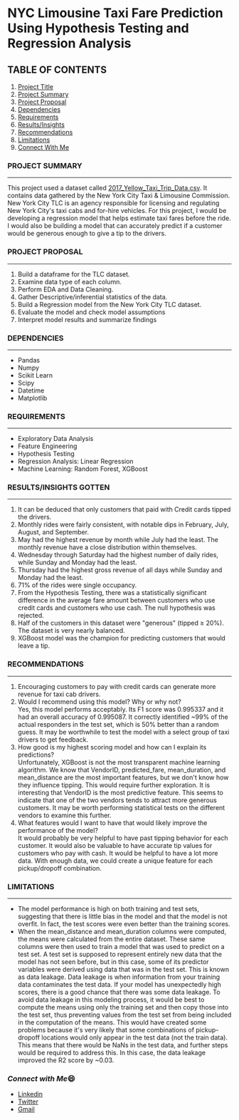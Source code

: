 # **NYC Limousine Taxi Fare Prediction Using Hypothesis Testing and Regression Analysis**


## TABLE OF CONTENTS
1. [Project Title](#project-title)
2. [Project Summary](#project-summary)
3. [Project Proposal](#project-proposal)
4. [Dependencies](#dependencies)
5. [Requirements](#requirements)
6. [Results/Insights](#resultsinsights-gotten)
7. [Recommendations](#recommendations)
8. [Limitations](#limitations)
9. [Connect With Me](#connect-with-me)


### PROJECT SUMMARY
---
This project used a dataset called [2017_Yellow_Taxi_Trip_Data.csv](https://drive.google.com/file/d/1dukkevz_dONJf1aqojEy_4Q6pFZ8kK5_/view). It contains data gathered by the New York City Taxi & Limousine Commission. New York City TLC is an agency responsible for licensing and regulating New York City's taxi cabs and for-hire vehicles. For this project, I would be developing a regression model that helps estimate taxi fares before the ride. I would also be building a model that can accurately predict if a customer would be generous enough to give a tip to the drivers. 

### PROJECT PROPOSAL
---
1. Build a dataframe for the TLC dataset.
2. Examine data type of each column.
3. Perform EDA and Data Cleaning.
4. Gather Descriptive/inferential statistics of the data.
5. Build a Regression model from the New York City TLC dataset.
6. Evaluate the model and check model assumptions
7. Interpret model results and summarize findings 

### DEPENDENCIES
---
- Pandas
- Numpy
- Scikit Learn
- Scipy
- Datetime
- Matplotlib

### REQUIREMENTS
---
- Exploratory Data Analysis
- Feature Engineering
- Hypothesis Testing
- Regression Analysis: Linear Regression
- Machine Learning: Random Forest, XGBoost

### RESULTS/INSIGHTS GOTTEN
---
1. It can be deduced that only customers that paid with Credit cards tipped the drivers.
2. Monthly rides were fairly consistent, with notable dips in February, July, August, and September.
3. May had the highest revenue by month while July had the least. The monthly revenue have a close distribution within themselves.
4. Wednesday through Saturday had the highest number of daily rides, while Sunday and Monday had the least.
5. Thursday had the highest gross revenue of all days while Sunday and Monday had the least.
6. 71% of the rides were single occupancy.
7. From the Hypothesis Testing, there was a statistically significant difference in the average fare amount between customers who use credit cards and customers who use cash. The null hypothesis was rejected.
8. Half of the customers in this dataset were "generous" (tipped ≥ 20%). The dataset is very nearly balanced.
9. XGBoost model was the champion for predicting customers that would leave a tip.


### RECOMMENDATIONS
---
1. Encouraging customers to pay with credit cards can generate more revenue for taxi cab drivers.
2. Would I recommend using this model? Why or why not?\
Yes, this model performs acceptably. Its F1 score was 0.995337 and it had an overall accuracy of 0.995087. It correctly identified ~99% of the actual responders in the test set, which is 50% better than a random guess. It may be worthwhile to test the model with a select group of taxi drivers to get feedback.
3. How good is my highest scoring model and how can I explain its predictions?\
Unfortunately, XGBoost is not the most transparent machine learning algorithm. We know that VendorID, predicted_fare, mean_duration, and mean_distance are the most important features, but we don't know how they influence tipping. This would require further exploration. It is interesting that VendorID is the most predictive feature. This seems to indicate that one of the two vendors tends to attract more generous customers. It may be worth performing statistical tests on the different vendors to examine this further.
4. What features would I want to have that would likely improve the performance of the model?\
It would probably be very helpful to have past tipping behavior for each customer. It would also be valuable to have accurate tip values for customers who pay with cash. It would be helpful to have a lot more data. With enough data, we could create a unique feature for each pickup/dropoff combination.


### LIMITATIONS
---
- The model performance is high on both training and test sets, suggesting that there is little bias in the model and that the model is not overfit. In fact, the test scores were even better than the training scores.
- When the mean_distance and mean_duration columns were computed, the means were calculated from the entire dataset. These same columns were then used to train a model that was used to predict on a test set. A test set is supposed to represent entirely new data that the model has not seen before, but in this case, some of its predictor variables were derived using data that was in the test set. This is known as data leakage. Data leakage is when information from your training data contaminates the test data. If your model has unexpectedly high scores, there is a good chance that there was some data leakage. To avoid data leakage in this modeling process, it would be best to compute the means using only the training set and then copy those into the test set, thus preventing values from the test set from being included in the computation of the means. This would have created some problems because it's very likely that some combinations of pickup-dropoff locations would only appear in the test data (not the train data). This means that there would be NaNs in the test data, and further steps would be required to address this. In this case, the data leakage improved the R2 score by ~0.03.

### *Connect with Me*:smile:
- [Linkedin](www.linkedin.com/in/alexandergodwindre)
- [Twitter](www.X.com/afambualexander)
- [Gmail](www.alexandergodwindre@gmail.com)




